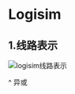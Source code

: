 # Logisim

## 1.线路表示

![logisim线路表示](G:\Daily_Files\Study_Files\gitFolder\Study-Notes-in-University\计算机组成原理-MOOC学习笔记\sourceFile\logisim线路表示.png)

^ 异或

